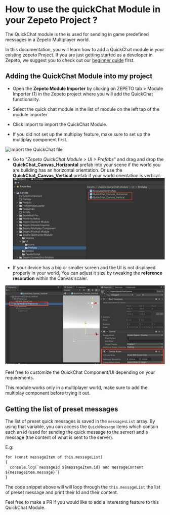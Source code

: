 # How to use the quickChat Module in your Zepeto Project ?

The QuickChat module is the is used for sending in game predefined messages in a Zepeto Multiplayer world. 

In this documentation, you will learn how to add a QuickChat module in your existing zepeto Project. If you are just getting started as a developer in Zepeto, we suggest you to  check out our [beginner guide](https://docs.zepeto.me/studio-world/docs/welcome_zepeto_developers) first. 


## Adding the QuickChat Module into my project


- Open the **Zepeto Module Importer** by clicking on ZEPETO tab > Module Importer (1) in the Zepeto project where you will add the QuickChat functionality.
  
- Select the quick chat module in the list of module on the left tap of the module importer
- Click Import  to import the QuickChat Module. 
- If you did not set up the multiplay feature, make sure to set up the multiplay component first.

![Import the QuickChat file](https://github.com/naverz-LeGrandMAG/zepeto-modules/assets/131629767/a5466575-a0d6-4db0-bf53-fb415e9e8e89)


  
- Go to "*Zepeto QuickChat Module > UI > Prefabs*" and drag and drop the **QuickChat_Canvas_Horizontal** prefab into your scene if the world you are building has an horizontal orientation. Or use the **QuickChat_Canvas_Vertical** prefab if your world orientation is vertical.
  <img width="700" alt="image" src="./images/GuideImage1.png">   

- If your device has a big or smaller screen and the UI is not displayed properly in your world, You can adjust it size by tweaking the **reference resolution** within the Canvas scaler.
  
<img width="700" alt="image" src="./images/GuideImage2.png"> 

Feel free to customize the QuickChat Component/UI depending on your requirements.

This module works only in a multiplayer world, make sure to add the multiplay component before trying it out.


## Getting the list of preset messages

The list of preset quick messages is saved in the `messagesList` array. By using that variable, you can access the `QuickMessage` items which contain each an id (used for sending the quick message to the server) and a message (the content of what is sent to the server).

E.g: 
``` 
for (const messageItem of this.messageList)
{
  console.log(`messageId ${messageItem.id} and messageContent ${messageItem.message}`)
}
```
The code snippet above will will loop through the `this.messageList` the list of preset message and print their Id and their content.

Feel free to make a PR if you would like to add a interesting feature to this QuickChat Module.



